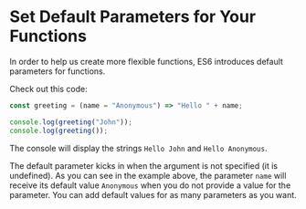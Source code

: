 # Set Default Parameters for Your Functions
In order to help us create more flexible functions, ES6 introduces default parameters for functions.

Check out this code:
```javascript
const greeting = (name = "Anonymous") => "Hello " + name;

console.log(greeting("John"));
console.log(greeting());
```
The console will display the strings ```Hello John``` and ```Hello Anonymous```.

The default parameter kicks in when the argument is not specified (it is undefined). As you can see in the example above, the parameter ```name``` will receive its default value ```Anonymous``` when you do not provide a value for the parameter. You can add default values for as many parameters as you want.


